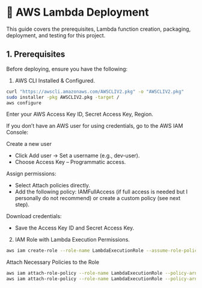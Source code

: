 # 🚀 AWS Lambda Deployment

This guide covers the prerequisites, Lambda function creation, packaging, deployment, and testing for this project.

## 1. Prerequisites

Before deploying, ensure you have the following:

1. AWS CLI Installed & Configured.

```bash
curl "https://awscli.amazonaws.com/AWSCLIV2.pkg" -o "AWSCLIV2.pkg"
sudo installer -pkg AWSCLIV2.pkg -target /
aws configure
```
Enter your AWS Access Key ID, Secret Access Key, Region. 

If you don’t have an AWS user for using credentials, go to the AWS IAM Console:

Create a new user
- Click Add user → Set a username (e.g., dev-user).
- Choose Access Key – Programmatic access.

Assign permissions:
- Select Attach policies directly.
- Add the following policy: IAMFullAccess (if full access is needed but I personally do not recommend) or create a custom policy (see next step).

Download credentials:
- Save the Access Key ID and Secret Access Key.

2. IAM Role with Lambda Execution Permissions.

```bash
aws iam create-role --role-name LambdaExecutionRole --assume-role-policy-document file://trust-policy.json
```
Attach Necessary Policies to the Role

```bash
aws iam attach-role-policy --role-name LambdaExecutionRole --policy-arn arn:aws:iam::aws:policy/AmazonDynamoDBFullAccess
aws iam attach-role-policy --role-name LambdaExecutionRole --policy-arn arn:aws:iam::aws:policy/service-role/AWSLambdaBasicExecutionRole
```




